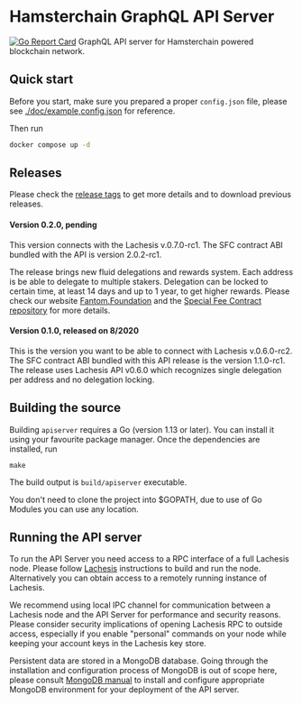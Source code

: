 # Hamsterchain GraphQL API Server
[![Go Report Card](https://goreportcard.com/badge/github.com/Fantom-foundation/fantom-api-graphql)](https://goreportcard.com/report/github.com/Fantom-foundation/fantom-api-graphql)
GraphQL API server for Hamsterchain powered blockchain network.

## Quick start

Before you start, make sure you prepared a proper `config.json` file, please see [./doc/example,config.json](./doc/example.config.json) for reference.

Then run 
```bash
docker compose up -d
```

## Releases
Please check the [release tags](https://github.com/Fantom-foundation/fantom-api-graphql/tags) to get more details and to download previous releases.

#### Version 0.2.0, pending
This version connects with the Lachesis v.0.7.0-rc1. The SFC contract ABI bundled with the API is version 2.0.2-rc1.

The release brings new fluid delegations and rewards system. Each address is be able to delegate to multiple stakers. Delegation can be locked to certain time, at least 14 days and up to 1 year, to get higher rewards. Please check our website [Fantom.Foundation](https://fantom.foundation) and the [Special Fee Contract repository](https://github.com/Fantom-foundation/fantom-sfc) for more details.

#### Version 0.1.0, released on 8/2020
This is the version you want to be able to connect with Lachesis v.0.6.0-rc2. The SFC contract ABI bundled with this API release is the version 1.1.0-rc1. The release uses Lachesis API v0.6.0 which recognizes single delegation per address and no delegation locking.

## Building the source

Building `apiserver` requires a Go (version 1.13 or later). You can install
it using your favourite package manager. Once the dependencies are installed, run

```shell
make
```

The build output is ```build/apiserver``` executable.

You don't need to clone the project into $GOPATH, due to use of Go Modules you can
use any location.

## Running the API server

To run the API Server you need access to a RPC interface of a full Lachesis node. Please
follow [Lachesis](https://github.com/Fantom-foundation/go-lachesis) instructions to build
and run the node. Alternatively you can obtain access to a remotely running instance
of Lachesis.

We recommend using local IPC channel for communication between a Lachesis node and the
API Server for performance and security reasons. Please consider security implications
of opening Lachesis RPC to outside access, especially if you enable "personal" commands
on your node while keeping your account keys in the Lachesis key store.

Persistent data are stored in a MongoDB database. Going through the installation and
configuration process of MongoDB is out of scope here, please consult
[MongoDB manual](https://docs.mongodb.com/manual/) to install and configure appropriate
MongoDB environment for your deployment of the API server.
